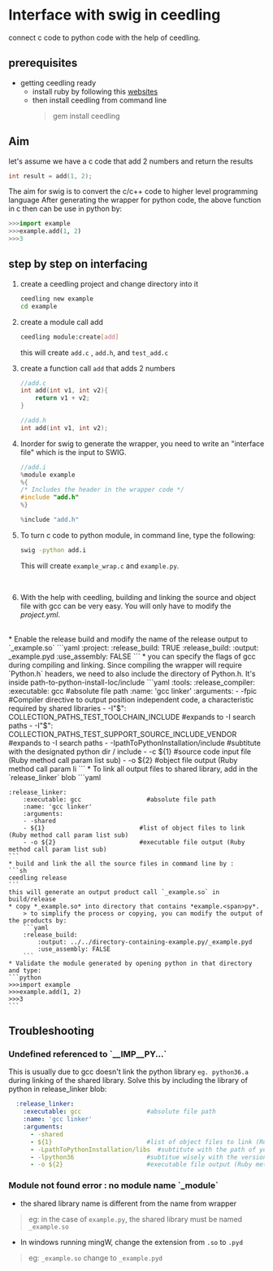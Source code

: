 # Interface with swig in ceedling
connect c code to python code with the help of ceedling.

## prerequisites
* getting ceedling ready
    * install ruby by following this [websites](https://www.ruby-lang.org/en/documentation/installation/)
    * then install ceedling from command line
        > gem install ceedling

## Aim
let's assume we have a c code that add 2 numbers and return the results
```c
int result = add(1, 2);
```
The aim for swig is to convert the c/c++ code to higher level programming language
After generating the wrapper for python code, the above function in c then can be use in python by:
```python
>>>import example
>>>example.add(1, 2)
>>>3
```

##  step by step on interfacing
1. create a ceedling project and change directory into it
    ```sh
    ceedling new example
    cd example
    ```
    
2. create a module call add
    ```sh
    ceedling module:create[add]
    ```
    this will create `add.c` , `add.h`, and `test_add.c`
    <br />
3. create a function call `add` that adds 2 numbers
    ```c
    //add.c
    int add(int v1, int v2){
        return v1 + v2;
    }
    ```
    ```c
    //add.h
    int add(int v1, int v2);
    ```
4.  Inorder for swig to generate the wrapper, you need to write an "interface file" which is the input to SWIG. 

    ```c
    //add.i
    %module example
    %{
    /* Includes the header in the wrapper code */
    #include "add.h"
    %}
    
    %include "add.h"
    ```

5. To turn c code to python module, in command line, type the following: 
    ```sh
    swig -python add.i
    ```
    This will create `example_wrap.c` and `example.py`.

<br />

6. With the help with ceedling, building and linking the source and object file with gcc can be very easy. You will only have to modify the *project.yml*. 
<br />
    * Enable the release build and modify the name of the release output to `_example.so`
    ```yaml
    :project:
        :release_build: TRUE
    :release_build:
        :output: _example.pyd
        :use_assembly: FALSE
    ```
    * you can specify the flags of gcc during compiling and linking. Since compiling the wrapper will require `Python.h` headers, we need to also include the directory of Python.h. It's inside path-to-python-install-loc/include
    ```yaml
    :tools:
    :release_compiler:
        :executable: gcc                  #absolute file path
        :name: 'gcc linker'
        :arguments:
            - -fpic                     #Compiler directive to output position independent code, a characteristic required by shared libraries
            - -I"$": COLLECTION_PATHS_TEST_TOOLCHAIN_INCLUDE               #expands to -I search paths
            - -I"$": COLLECTION_PATHS_TEST_SUPPORT_SOURCE_INCLUDE_VENDOR   #expands to -I search paths
            - -IpathToPythonInstallation/include #subtitute with the designated python dir / include
            - -c ${1}                       #source code input file (Ruby method call param list sub)
            - -o ${2}                       #object file output (Ruby method call param li
    ```
    * To link all output files to shared library, add in the `release_linker` blob
    ```yaml
          
    :release_linker:
        :executable: gcc                  #absolute file path
        :name: 'gcc linker'
        :arguments:
        - -shared
        - ${1}                          #list of object files to link (Ruby method call param list sub)
        - -o ${2}                       #executable file output (Ruby method call param list sub)
    ```
    * build and link the all the source files in command line by :
    ```sh
    ceedling release
    ```
    this will generate an output product call `_example.so` in build/release
    * copy *_example.so* into directory that contains *example.<span>py*.
        > to simplify the process or copying, you can modify the output of the products by:
        ```yaml
        :release_build:
            :output: ../../directory-containing-example.py/_example.pyd 
            :use_assembly: FALSE
        ```
    * Validate the module generated by opening python in that directory and type:
    ```python
    >>>import example
    >>>example.add(1, 2)
    >>>3
    ```


## Troubleshooting
### Undefined referenced to \`__IMP__PY...`
This is usually due to gcc doesn't link the python library `eg. python36.a` during linking of the shared library. Solve this by including the library of python in release_linker blob:
```yaml
  :release_linker:
    :executable: gcc                  #absolute file path
    :name: 'gcc linker'
    :arguments:
      - -shared
      - ${1}                          #list of object files to link (Ruby method call param list sub)
      - -LpathToPythonInstallation/libs  #subtitute with the path of your python installation
      - -lpython36                    #subtitue wisely with the version number of the python
      - -o ${2}                       #executable file output (Ruby method call param list sub)

```
### Module not found error : no module name \`_module`
* the shared library name is different from the name from wrapper
> eg: in the case of `example.py`, the shared library must be named `_example.so` 
* In windows running mingW, change the extension from `.so` to `.pyd`
> eg: `_example.so` change to `_example.pyd`